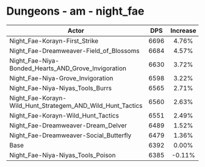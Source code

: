 # Dungeons - am - night_fae
| Actor | DPS | Increase |
|---|:---:|:---:|
|Night_Fae-Korayn-First_Strike|6696|4.76%|
|Night_Fae-Dreamweaver-Field_of_Blossoms|6684|4.57%|
|Night_Fae-Niya-Bonded_Hearts_AND_Grove_Invigoration|6630|3.72%|
|Night_Fae-Niya-Grove_Invigoration|6598|3.22%|
|Night_Fae-Niya-Niyas_Tools_Burrs|6565|2.71%|
|Night_Fae-Korayn-Wild_Hunt_Strategem_AND_Wild_Hunt_Tactics|6560|2.63%|
|Night_Fae-Korayn-Wild_Hunt_Tactics|6551|2.49%|
|Night_Fae-Dreamweaver-Dream_Delver|6489|1.52%|
|Night_Fae-Dreamweaver-Social_Butterfly|6479|1.36%|
|Base|6392|0.00%|
|Night_Fae-Niya-Niyas_Tools_Poison|6385|-0.11%|
